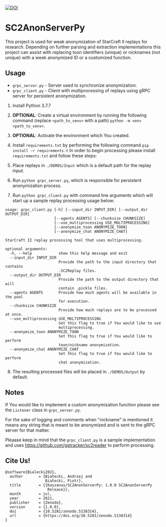 [![DOI](https://zenodo.org/badge/DOI/10.5281/zenodo.5138314.svg)](https://doi.org/10.5281/zenodo.5138314)

# SC2AnonServerPy

This project is used for weak anonymization of StarCraft II replays for research. Depending on further parsing and extraction implementations this project can assist with replacing toon identifiers (unique) or nicknames (not unique) with a week anonymized ID or a customized function.

## Usage

- ```grpc_server.py``` - Server used to synchronize anonymization.
- ```grpc_client.py``` - Client with multiprocessing of replays using gRPC server for persistent anonymization.

1. Install Python 3.7.7
2. **OPTIONAL**: Create a virtual environment by running the following command (replace ```<path_to_venv>``` with a path) ```python -m venv <path_to_venv>```.
3. **OPTIONAL**: Activate the environment which You created.
4. Install ```requirements.txt``` by performing the following command ```pip install -r requirements.t``` In order to begin processing please install ```requirements.txt``` and follow these steps:

5. Place replays in ```./DEMOS/Input``` which is a default path for the replay input.
6. Run ```python grpc_server.py```, which is responsible for persistent anonymization process.
7. Run ```python grpc_client.py``` with command line arguments which will start up a sample replay processing usage below:

```
usage: grpc_client.py [-h] [--input_dir INPUT_DIR] [--output_dir OUTPUT_DIR]
                      [--agents AGENTS] [--chunksize CHUNKSIZE]
                      [--use_multiprocessing USE_MULTIPROCESSING]
                      [--anonymize_toon ANONYMIZE_TOON]
                      [--anonymize_chat ANONYMIZE_CHAT]

StarCraft II replay processing tool that uses multiprocessing.

optional arguments:
  -h, --help            show this help message and exit
  --input_dir INPUT_DIR
                        Provide the path to the input directory that contains
                        .SC2Replay files.
  --output_dir OUTPUT_DIR
                        Provide the path to the output directory that will
                        contain .pickle files.
  --agents AGENTS       Provide how much agents will be available in the pool
                        for execution.
  --chunksize CHUNKSIZE
                        Provide how much replays are to be processed at once.
  --use_multiprocessing USE_MULTIPROCESSING
                        Set this flag to true if You would like to use
                        multiprocessing.
  --anonymize_toon ANONYMIZE_TOON
                        Set this flag to true if You would like to perform
                        toon/nickname anonymization.
  --anonymize_chat ANONYMIZE_CHAT
                        Set this flag to true if You would like to perform
                        chat anonymization.
```

8. The resulting processed files will be placed in ```./DEMOS/Output``` by default.

## Notes

If You would like to implement a custom anonymization function please see the ```Listener``` class in ```grpc_server.py```.

For the sake of logging and comments when "nickname" is mentioned it means any string that is meant to be anonymized and is sent to the gRPC server for that matter.

Pleaase keep in mind that the ```grpc_client.py``` is a sample implementation and uses https://github.com/ggtracker/sc2reader to perform processing.

## Cite Us!

```
@software{Bialecki2021,
  author       = {Białecki, Andrzej and
                  Białecki, Piotr},
  title        = {{Kaszanas/SC2AnonServerPy: 1.0.0 SC2AnonServerPy 
                   Release}},
  month        = jul,
  year         = 2021,
  publisher    = {Zenodo},
  version      = {1.0.0},
  doi          = {10.5281/zenodo.5138314},
  url          = {https://doi.org/10.5281/zenodo.5138314}
}
```